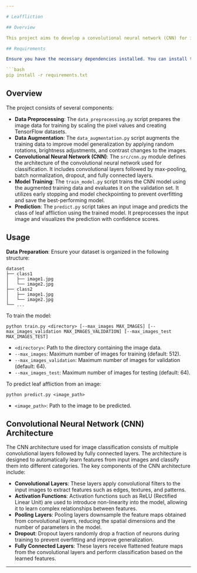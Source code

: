 ```yaml
---

# Leaffliction

## Overview

This project aims to develop a convolutional neural network (CNN) for image classification using TensorFlow and Keras. The CNN architecture is designed to classify images into different categories, such as apples and grapes.

## Requirements

Ensure you have the necessary dependencies installed. You can install them using the following command:

```bash
pip install -r requirements.txt
```

## Overview

The project consists of several components:

- **Data Preprocessing**: The `data_preprocessing.py` script prepares the image data for training by scaling the pixel values and creating TensorFlow datasets.
- **Data Augmentation**: The `data_augmentation.py` script augments the training data to improve model generalization by applying random rotations, brightness adjustments, and contrast changes to the images.
- **Convolutional Neural Network (CNN)**: The `src/cnn.py` module defines the architecture of the convolutional neural network used for classification. It includes convolutional layers followed by max-pooling, batch normalization, dropout, and fully connected layers.
- **Model Training**: The `train_model.py` script trains the CNN model using the augmented training data and evaluates it on the validation set. It utilizes early stopping and model checkpointing to prevent overfitting and save the best-performing model.
- **Prediction**: The `predict.py` script takes an input image and predicts the class of leaf affliction using the trained model. It preprocesses the input image and visualizes the prediction with confidence scores.

## Usage

**Data Preparation**: Ensure your dataset is organized in the following structure:
   ```
   dataset
   ├── class1
   │   ├── image1.jpg
   │   └── image2.jpg
   ├── class2
   │   ├── image1.jpg
   │   └── image2.jpg
   └── ...
   ```

To train the model:

```
python train.py <directory> [--max_images MAX_IMAGES] [--max_images_validation MAX_IMAGES_VALIDATION] [--max_images_test MAX_IMAGES_TEST]
```

- `<directory>`: Path to the directory containing the image data.
- `--max_images`: Maximum number of images for training (default: 512).
- `--max_images_validation`: Maximum number of images for validation (default: 64).
- `--max_images_test`: Maximum number of images for testing (default: 64).

To predict leaf affliction from an image:

```
python predict.py <image_path>
```

- `<image_path>`: Path to the image to be predicted.

## Convolutional Neural Network (CNN) Architecture
The CNN architecture used for image classification consists of multiple convolutional layers followed by fully connected layers. The architecture is designed to automatically learn features from input images and classify them into different categories. The key components of the CNN architecture include:

- **Convolutional Layers**: These layers apply convolutional filters to the input images to extract features such as edges, textures, and patterns.
- **Activation Functions**: Activation functions such as ReLU (Rectified Linear Unit) are used to introduce non-linearity into the model, allowing it to learn complex relationships between features.
- **Pooling Layers**: Pooling layers downsample the feature maps obtained from convolutional layers, reducing the spatial dimensions and the number of parameters in the model.
- **Dropout**: Dropout layers randomly drop a fraction of neurons during training to prevent overfitting and improve generalization.
- **Fully Connected Layers**: These layers receive flattened feature maps from the convolutional layers and perform classification based on the learned features.

---
```

